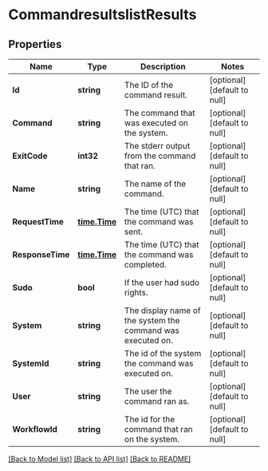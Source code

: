 # CommandresultslistResults

## Properties
Name | Type | Description | Notes
------------ | ------------- | ------------- | -------------
**Id** | **string** | The ID of the command result. | [optional] [default to null]
**Command** | **string** | The command that was executed on the system. | [optional] [default to null]
**ExitCode** | **int32** | The stderr output from the command that ran. | [optional] [default to null]
**Name** | **string** | The name of the command. | [optional] [default to null]
**RequestTime** | [**time.Time**](time.Time.md) | The time (UTC) that the command was sent. | [optional] [default to null]
**ResponseTime** | [**time.Time**](time.Time.md) | The time (UTC) that the command was completed. | [optional] [default to null]
**Sudo** | **bool** | If the user had sudo rights. | [optional] [default to null]
**System** | **string** | The display name of the system the command was executed on. | [optional] [default to null]
**SystemId** | **string** | The id of the system the command was executed on. | [optional] [default to null]
**User** | **string** | The user the command ran as. | [optional] [default to null]
**WorkflowId** | **string** | The id for the command that ran on the system. | [optional] [default to null]

[[Back to Model list]](../README.md#documentation-for-models) [[Back to API list]](../README.md#documentation-for-api-endpoints) [[Back to README]](../README.md)


